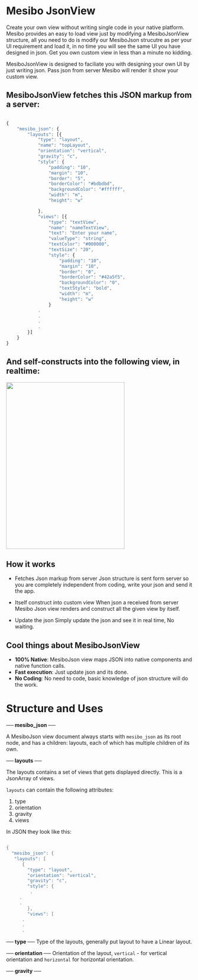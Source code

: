 # Mesibo JsonView

Create your own view without writing single code in your native platform. Mesibo provides an easy to load view just by modifying a MesiboJsonView structure, all you need to do is modify our MesiboJson strucutre as per your UI requirement and load it, in no time you will see the same UI you have designed in json. Get you own custom view in less than a minute no kidding. 

MesiboJsonView is designed to faciliate you with designing your own UI by just writing json. Pass json from server Mesibo will render it show your custom view.

## MesiboJsonView fetches this JSON markup from a server:
```javascript

{
	"mesibo_json": {
		"layouts": [{
			"type": "layout",
			"name": "topLayout",
			"orientation": "vertical",
			"gravity": "c",
			"style": {
				"padding": "10",
				"margin": "10",
				"border": "5",
				"borderColor": "#bdbdbd",
				"backgroundColor": "#ffffff",
				"width": "m",
				"height": "w"

			},
			"views": [{
				"type": "textView",
				"name": "nameTextView",
				"text": "Enter your name",
				"valueType": "string",
				"textColor": "#000000",
				"textSize": "20",
				"style": {
					"padding": "10",
					"margin": "10",
					"border": "0",
					"borderColor": "#42a5f5",
					"backgroundColor": "0",
					"textStyle": "bold",
					"width": "m",
					"height": "w"
				}
			.
			.
			.
			.
		}]
	}
}

```

## And self-constructs into the following view, in realtime:

<img src="https://github.com/Nagendra1997/mesibo-documentation/blob/master/json_normal_view.png" width="320" height="450">



## How it works

- Fetches Json markup from server
Json structure is sent form server so you are completely independent from coding, write your json and send it the app. 

- Itself construct into custom view
When json a received from server Mesibo Json view renders and construct all the given view by itself.

- Update the json
Simply update the json and see it in real time, No waiting.

## Cool things about MesiboJsonView

 - **100% Native**: MesiboJson view maps JSON into native components and native function calls. 
 - **Fast execution**: Just update json and its done.
 - **No Coding**: No need to code, basic knowledge of json structure will do the work.
 
 
 # Structure and Uses
  
**── mesibo_json ──**

A MesiboJson view document always starts with `mesibo_json` as its root node, and has a children: layouts, each of which has multiple children of its own.

**── layouts ──**

The layouts contains a set of views that gets displayed directly. This is a JsonArray of views.

`layouts` can contain the following attributes:

   1. type
   2. orientation
   3. gravity
   4. views
   
 In JSON they look like this:

```java

{
  "mesibo_json": {
   "layouts": [
      {
        "type": "layout",
        "orientation": "vertical",
        "gravity": "c",
        "style": {
         .
	 .
	 .
        },
        "views": [
	  .
	  .
	  .

```	

**── type ──**
Type of the layouts, generally put layout to have a Linear layout.

**── orientation ──**
Orientation of the layout, `vertical` - for vertical orientation and `horizontal` for horizontal orientation.

**── gravity ──**



	  





